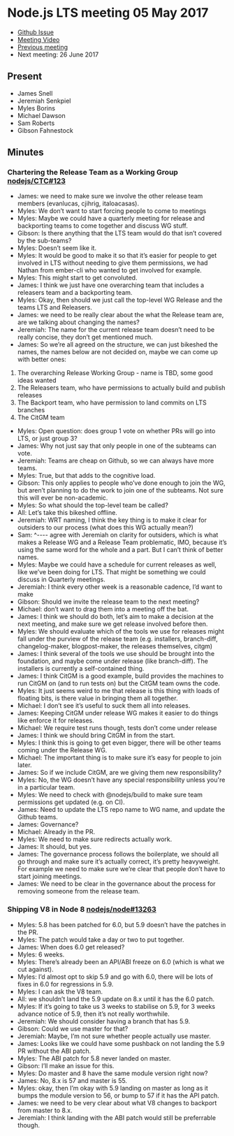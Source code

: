 # Node.js LTS meeting 05 May 2017

- [Github Issue](https://github.com/nodejs/LTS/issues/225)
- [Meeting Video](https://www.youtube.com/watch?v=xSo6YiKzc5M)
- [Previous meeting](https://github.com/nodejs/LTS/issues/213)
- Next meeting: 26 June 2017


## Present

- James Snell
- Jeremiah Senkpiel
- Myles Borins
- Michael Dawson
- Sam Roberts
- Gibson Fahnestock


## Minutes

### Chartering the Release Team as a Working Group [nodejs/CTC#123](https://github.com/nodejs/CTC/issues/123)

- James: we need to make sure we involve the other release team members
  (evanlucas, cjihrig, italoacasas).
- Myles: We don’t want to start forcing people to come to meetings
- Myles: Maybe we could have a quarterly meeting for release and backporting
  teams to come together and discuss WG stuff.
- Gibson: Is there anything that the LTS team would do that isn’t covered by
  the sub-teams?
- Myles: Doesn’t seem like it.
- Myles: It would be good to make it so that it’s easier for people to get
  involved in LTS without needing to give them permissions, we had Nathan from
  ember-cli who wanted to get involved for example.
- Myles: This might start to get convoluted.
- James: I think we just have one overarching team that includes a releasers
  team and a backporting team.
- Myles: Okay, then should we just call the top-level WG Release and the
  teams LTS and Releasers.
- James: we need to be really clear about the what the Release team are, are we
  talking about changing the names?
- Jeremiah: The name for the current release team doesn’t need to be really
  concise, they don’t get mentioned much.
- James: So we’re all agreed on the structure, we can just bikeshed the names,
  the names below are not decided on, maybe we can come up with better ones:

1. The overarching Release Working Group - name is TBD, some good ideas wanted
2. The Releasers team, who have permissions to actually build and publish releases
3. The Backport team, who have permission to land commits on LTS branches
4. The CitGM team

- Myles: Open question: does group 1 vote on whether PRs will go into LTS, or just group 3?
- James: Why not just say that only people in one of the subteams can vote.
- Jeremiah: Teams are cheap on Github, so we can always have more teams.
- Myles: True, but that adds to the cognitive load.
- Gibson: This only applies to people who’ve done enough to join the WG, but
  aren’t planning to do the work to join one of the subteams. Not sure this
  will ever be non-academic.
- Myles: So what should the top-level team be called?
- All: Let’s take this bikeshed offline.
- Jeremiah: WRT naming, I think the key thing is to make it clear for outsiders
  to our process (what does this WG actually mean?)
- Sam: ^---- agree with Jeremiah on clarity for outsiders, which is what makes a
  Release WG and a Release Team problematic, IMO, because it’s using the same
  word for the whole and a part. But I can’t think of better names.
- Myles: Maybe we could have a schedule for current releases as well, like
  we’ve been doing for LTS. That might be something we could discuss in
  Quarterly meetings.
- Jeremiah: I think every other week is a reasonable cadence, I’d want to make 
- Gibson: Should we invite the release team to the next meeting?
- Michael: don’t want to drag them into a meeting off the bat.
- James: I think we should do both, let’s aim to make a decision at the next
  meeting, and make sure we get release involved before then.
- Myles: We should evaluate which of the tools we use for releases might fall
  under the purview of the release team (e.g. installers, branch-diff,
  changelog-maker, blogpost-maker, the releases themselves, citgm)
- James: I think several of the tools we use should be brought into the
  foundation, and maybe come under release (like branch-diff). The installers
  is currently a self-contained thing.
- James: I think CitGM is a good example, build provides the machines to run
  CitGM on (and to run tests on) but the CitGM team owns the code.
- Myles: It just seems weird to me that release is this thing with loads of
  floating bits, is there value in bringing them all together.
- Michael: I don’t see it’s useful to suck them all into releases.
- James: Keeping CitGM under release WG makes it easier to do things like
  enforce it for releases.
- Michael: We require test runs though, tests don’t come under release
- James: I think we should bring CitGM in from the start.
- Myles: I think this is going to get even bigger, there will be other teams
  coming under the Release WG.
- Michael: The important thing is to make sure it’s easy for people to join
  later.
- James: So if we include CitGM, are we giving them new responsibility?
- Myles: No, the WG doesn’t have any special responsibility unless you're in a
  particular team.
- Myles: We need to check with @nodejs/build to make sure team permissions get
  updated (e.g. on CI).
- James: Need to update the LTS repo name to WG name, and update the Github teams.
- James: Governance?
- Michael: Already in the PR.
- Myles: We need to make sure redirects actually work.
- James: It should, but yes.
- James: The governance process follows the boilerplate, we should all go
  through and make sure it’s actually correct, it’s pretty heavyweight. For
  example we need to make sure we’re clear that people don’t have to start
  joining meetings.
- James: We need to be clear in the governance about the process for removing
  someone from the release team.


### Shipping V8 in Node 8 [nodejs/node#13263](https://github.com/nodejs/node/pull/13263)

- Myles: 5.8 has been patched for 6.0, but 5.9 doesn’t have the patches in the
  PR.
- Myles: The patch would take a day or two to put together.
- James: When does 6.0 get released?
- Myles: 6 weeks.
- Myles: There’s already been an API/ABI freeze on 6.0 (which is what we cut
  against).
- Myles: I’d almost opt to skip 5.9 and go with 6.0, there will be lots of
  fixes in 6.0 for regressions in 5.9.
- Myles: I can ask the V8 team.
- All: we shouldn’t land the 5.9 update on 8.x until it has the 6.0 patch.
- Myles: If it’s going to take us 3 weeks to stabilise on 5.9, for 3 weeks
  advance notice of 5.9, then it’s not really worthwhile.
- Jeremiah: We should consider having a branch that has 5.9.
- Gibson: Could we use master for that?
- Jeremiah: Maybe, I’m not sure whether people actually use master.
- James: Looks like we could have some pushback on not landing the 5.9 PR
  without the ABI patch.
- Myles: The ABI patch for 5.8 never landed on master.
- Gibson: I’ll make an issue for this.
- Myles: Do master and 8 have the same module version right now?
- James: No, 8.x is 57 and master is 55.
- Myles: okay, then I’m okay with 5.9 landing on master as long as it bumps the
  module version to 56, or bump to 57 if it has the API patch.
- James: we need to be very clear about what V8 changes to backport from master
  to 8.x.
- Jeremiah: I think landing with the ABI patch would still be preferrable
  though.
